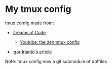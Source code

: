 # My tmux config

tmux config made from:

- [Dreams of Code](https://github.com/dreamsofcode-io/tmux/blob/main/tmux.conf)

  - [Youtube: the zen tmux config](https://www.youtube.com/watch?v=DzNmUNvnB04)

- [Igor Irianto's article](https://dev.to/iggredible/useful-tmux-configuration-examples-k3g)

Note: tmux config now a git submodule of dotfiles
